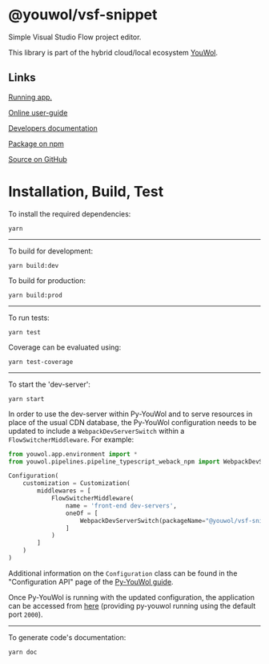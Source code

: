 # @youwol/vsf-snippet

Simple Visual Studio Flow project editor.

This library is part of the hybrid cloud/local ecosystem
[YouWol](https://platform.youwol.com/applications/@youwol/platform/latest).

## Links

[Running app.](https://platform.youwol.com/applications/@youwol/vsf-snippet/latest)

[Online user-guide](https://l.youwol.com/doc/@youwol/vsf-snippet)

[Developers documentation](https://platform.youwol.com/applications/@youwol/cdn-explorer/latest?package=@youwol/vsf-snippet&tab=doc)

[Package on npm](https://www.npmjs.com/package/@youwol/vsf-snippet)

[Source on GitHub](https://github.com/youwol/vsf-snippet)

# Installation, Build, Test

To install the required dependencies:

```shell
yarn
```

---

To build for development:

```shell
yarn build:dev
```

To build for production:

```shell
yarn build:prod
```

---

<!-- no specific test configuration documented -->

To run tests:

```shell
yarn test
```

Coverage can be evaluated using:

```shell
yarn test-coverage
```

---

To start the 'dev-server':

```shell
yarn start
```

In order to use the dev-server within Py-YouWol and to serve resources in place of the usual CDN database,
the Py-YouWol configuration needs to be updated to include a `WebpackDevServerSwitch` within a
`FlowSwitcherMiddleware`. For example:

```python
from youwol.app.environment import *
from youwol.pipelines.pipeline_typescript_weback_npm import WebpackDevServerSwitch

Configuration(
    customization = Customization(
        middlewares = [
            FlowSwitcherMiddleware(
                name = 'front-end dev-servers',
                oneOf = [
                    WebpackDevServerSwitch(packageName="@youwol/vsf-snippet", port=3016),
                ]
            )
        ]
    )
)
```

Additional information on the `Configuration` class can be found in the "Configuration API" page of the
[Py-YouWol guide](https://l.youwol.com/doc/py-youwol).

Once Py-YouWol is running with the updated configuration,
the application can be accessed from [here](http://localhost:2000/applications/@youwol/vsf-snippet/latest)
(providing py-youwol running using the default port `2000`).

---

To generate code's documentation:

```shell
yarn doc
```

